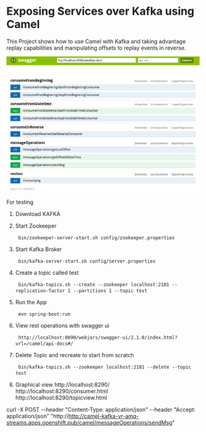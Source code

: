 Exposing Services over Kafka using Camel
===========================

This Project shows how to use Camel with Kafka and taking advantage replay capabilities and manipulating offsets to replay events in reverse.

![Alt text](assets/screenshot01.png?raw=true "Title")

For testing

1. Download KAFKA
		
2. Start Zookeeper

		bin/zookeeper-server-start.sh config/zookeeper.properties
		
3. Start Kafka Broker

		bin/kafka-server-start.sh config/server.properties
	
4. Create a topic called test
		
		bin/kafka-topics.sh --create --zookeeper localhost:2181 --replication-factor 1 --partitions 1 --topic test
	
5. Run the App
    	
    	mvn spring-boot:run

6. View rest operations with swagger ui    
    	
    	http://localhost:8090/webjars/swagger-ui/2.1.0/index.html?url=/camel/api-docs#/
    
    
7. Delete Topic and recreate to start from scratch
    	
		bin/kafka-topics.sh --zookeeper localhost:2181 --delete --topic test

8. Graphical view
		http://localhost:8290/
		http://localhost:8290/consumer.html
		http://localhost:8290/topicview.html
    
    
    


curl -X POST --header "Content-Type: application/json" --header "Accept: application/json" "http://http://camel-kafka-vr-amq-streams.apps.openshift.pub/camel/messageOperations/sendMsg"
